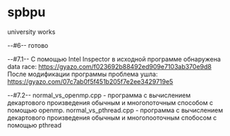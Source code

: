 # spbpu
university works

--#6--
готово

--#7.1--
С помощью Intel Inspector в исходной программе обнаружена data race:
https://gyazo.com/f023692b88492ed909e7103ab370e9d8
После модификации программы проблема ушла:
https://gyazo.com/07c7ab0f5f451b205f7e2ee3429719e5

--#7.2--
normal_vs_openmp.cpp - программа с вычислением декартового произведения обычным и многопоточным способом с помощью openmp. 
normal_vs_pthread.cpp - программа с вычислением декартового произведения обычным и многопооточным спобосом с помощью pthread